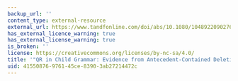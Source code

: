 ```yaml
---
backup_url: ''
content_type: external-resource
external_url: https://www.tandfonline.com/doi/abs/10.1080/10489220902769226
has_external_licence_warning: true
has_external_license_warning: true
is_broken: ''
license: https://creativecommons.org/licenses/by-nc-sa/4.0/
title: '"QR in Child Grammar: Evidence from Antecedent-Contained Deletion."'
uid: 41550876-9761-45ce-8390-3ab27214472c
---
```

